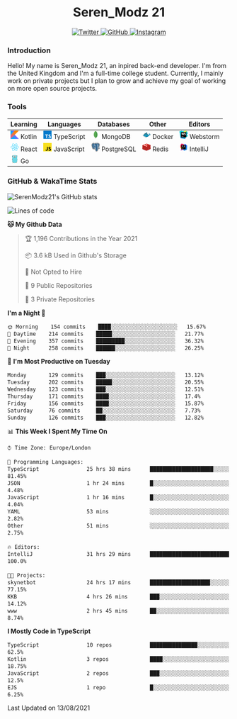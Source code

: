<div align="center">
  <h1>Seren_Modz 21</h1>
  <a href="https://twitter.com/SerenModz21">
    <img alt="Twitter" src="https://img.shields.io/badge/twitter%20-%231DA1F2.svg?&style=for-the-badge&logo=Twitter&logoColor=white">
  </a>
  <a href="https://github.com/SerenModz21">
    <img alt="GitHub" src="https://img.shields.io/badge/github%20-%23121011.svg?&style=for-the-badge&logo=github&logoColor=white">
  </a>
  <a href="https://www.instagram.com/serenmodz21">
    <img alt="Instagram" src="https://img.shields.io/badge/instagram%20-%23E4405F.svg?&style=for-the-badge&logo=Instagram&logoColor=white">
  </a>
</div>

### Introduction

Hello! My name is Seren_Modz 21, an inpired back-end developer. I'm from the United Kingdom and I'm a full-time college student. Currently, I mainly work on private projects but I plan to grow and achieve my goal of working on more open source projects. 

### Tools

 **Learning**                                        | **Languages**                                               | **Databases**                                               | **Other**                                           | **Editors**                                                  
-----------------------------------------------------|-------------------------------------------------------------|-------------------------------------------------------------|-----------------------------------------------------|--------------------------------------------------------------
 <img width="19px" src="./assets/kotlin.svg"> Kotlin | <img width="19px" src="./assets/typescript.svg"> TypeScript | <img width="19px" src="./assets/mongodb.svg"> MongoDB       | <img width="19px" src="./assets/docker.svg"> Docker | <img width="19px" src="./assets/webstorm.svg"> Webstorm      
 <img width="19px" src="./assets/react.svg"> React   | <img width="19px" src="./assets/javascript.svg"> JavaScript | <img width="19px" src="./assets/postgresql.svg"> PostgreSQL | <img width="19px" src="./assets/redis.svg"> Redis   | <img width="19px" src="./assets/intellij-idea.svg"> IntelliJ
 <img width="19px" src="./assets/go.svg"> Go         |                                                             |                                                             |                                                     |                                                                                                               

### GitHub & WakaTime Stats

![SerenModz21's GitHub stats](https://github-readme-stats.vercel.app/api?username=SerenModz21&show_icons=true&theme=dark)

<!--START_SECTION:waka-->
![Lines of code](https://img.shields.io/badge/From%20Hello%20World%20I%27ve%20Written-16083%20lines%20of%20code-blue)

**🐱 My Github Data** 

> 🏆 1,196 Contributions in the Year 2021
 > 
> 📦 3.6 kB Used in Github's Storage 
 > 
> 🚫 Not Opted to Hire
 > 
> 📜 9 Public Repositories 
 > 
> 🔑 3 Private Repositories  
 > 
**I'm a Night 🦉** 

```text
🌞 Morning    154 commits    ████░░░░░░░░░░░░░░░░░░░░░   15.67% 
🌆 Daytime    214 commits    █████░░░░░░░░░░░░░░░░░░░░   21.77% 
🌃 Evening    357 commits    █████████░░░░░░░░░░░░░░░░   36.32% 
🌙 Night      258 commits    ██████░░░░░░░░░░░░░░░░░░░   26.25%

```
📅 **I'm Most Productive on Tuesday** 

```text
Monday       129 commits    ███░░░░░░░░░░░░░░░░░░░░░░   13.12% 
Tuesday      202 commits    █████░░░░░░░░░░░░░░░░░░░░   20.55% 
Wednesday    123 commits    ███░░░░░░░░░░░░░░░░░░░░░░   12.51% 
Thursday     171 commits    ████░░░░░░░░░░░░░░░░░░░░░   17.4% 
Friday       156 commits    ████░░░░░░░░░░░░░░░░░░░░░   15.87% 
Saturday     76 commits     ██░░░░░░░░░░░░░░░░░░░░░░░   7.73% 
Sunday       126 commits    ███░░░░░░░░░░░░░░░░░░░░░░   12.82%

```


📊 **This Week I Spent My Time On** 

```text
⌚︎ Time Zone: Europe/London

💬 Programming Languages: 
TypeScript               25 hrs 38 mins      ████████████████████░░░░░   81.45% 
JSON                     1 hr 24 mins        █░░░░░░░░░░░░░░░░░░░░░░░░   4.48% 
JavaScript               1 hr 16 mins        █░░░░░░░░░░░░░░░░░░░░░░░░   4.04% 
YAML                     53 mins             ░░░░░░░░░░░░░░░░░░░░░░░░░   2.82% 
Other                    51 mins             ░░░░░░░░░░░░░░░░░░░░░░░░░   2.75%

🔥 Editors: 
IntelliJ                 31 hrs 29 mins      █████████████████████████   100.0%

🐱‍💻 Projects: 
skynetbot                24 hrs 17 mins      ███████████████████░░░░░░   77.15% 
KKB                      4 hrs 26 mins       ███░░░░░░░░░░░░░░░░░░░░░░   14.12% 
www                      2 hrs 45 mins       ██░░░░░░░░░░░░░░░░░░░░░░░   8.74%

```

**I Mostly Code in TypeScript** 

```text
TypeScript               10 repos            ███████████████░░░░░░░░░░   62.5% 
Kotlin                   3 repos             ████░░░░░░░░░░░░░░░░░░░░░   18.75% 
JavaScript               2 repos             ███░░░░░░░░░░░░░░░░░░░░░░   12.5% 
EJS                      1 repo              █░░░░░░░░░░░░░░░░░░░░░░░░   6.25%

```



 Last Updated on 13/08/2021
<!--END_SECTION:waka-->
